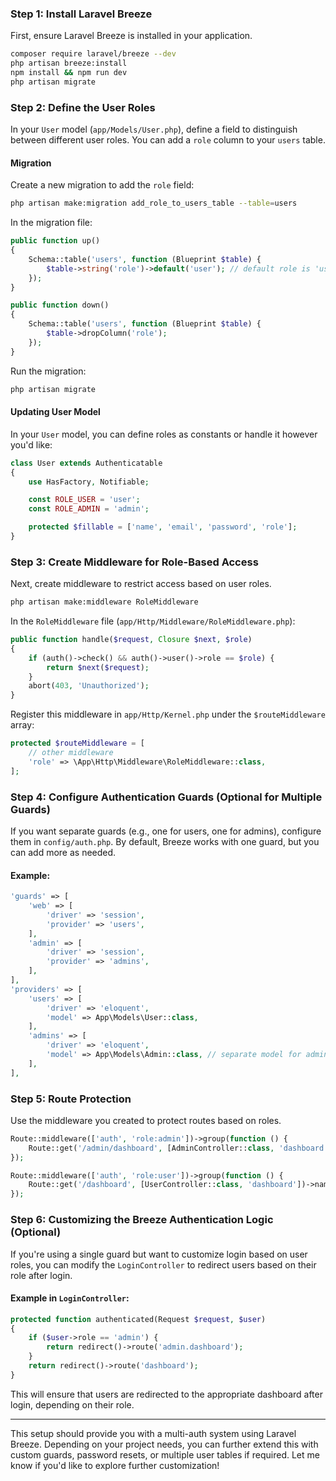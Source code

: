 ### Step 1: Install Laravel Breeze
First, ensure Laravel Breeze is installed in your application.

```bash
composer require laravel/breeze --dev
php artisan breeze:install
npm install && npm run dev
php artisan migrate
```

### Step 2: Define the User Roles
In your `User` model (`app/Models/User.php`), define a field to distinguish between different user roles. You can add a `role` column to your `users` table.

#### Migration
Create a new migration to add the `role` field:

```bash
php artisan make:migration add_role_to_users_table --table=users
```

In the migration file:

```php
public function up()
{
    Schema::table('users', function (Blueprint $table) {
        $table->string('role')->default('user'); // default role is 'user'
    });
}

public function down()
{
    Schema::table('users', function (Blueprint $table) {
        $table->dropColumn('role');
    });
}
```

Run the migration:

```bash
php artisan migrate
```

#### Updating User Model
In your `User` model, you can define roles as constants or handle it however you'd like:

```php
class User extends Authenticatable
{
    use HasFactory, Notifiable;

    const ROLE_USER = 'user';
    const ROLE_ADMIN = 'admin';

    protected $fillable = ['name', 'email', 'password', 'role'];
}
```

### Step 3: Create Middleware for Role-Based Access
Next, create middleware to restrict access based on user roles.

```bash
php artisan make:middleware RoleMiddleware
```

In the `RoleMiddleware` file (`app/Http/Middleware/RoleMiddleware.php`):

```php
public function handle($request, Closure $next, $role)
{
    if (auth()->check() && auth()->user()->role == $role) {
        return $next($request);
    }
    abort(403, 'Unauthorized');
}
```

Register this middleware in `app/Http/Kernel.php` under the `$routeMiddleware` array:

```php
protected $routeMiddleware = [
    // other middleware
    'role' => \App\Http\Middleware\RoleMiddleware::class,
];
```

### Step 4: Configure Authentication Guards (Optional for Multiple Guards)
If you want separate guards (e.g., one for users, one for admins), configure them in `config/auth.php`. By default, Breeze works with one guard, but you can add more as needed.

#### Example:
```php
'guards' => [
    'web' => [
        'driver' => 'session',
        'provider' => 'users',
    ],
    'admin' => [
        'driver' => 'session',
        'provider' => 'admins',
    ],
],
'providers' => [
    'users' => [
        'driver' => 'eloquent',
        'model' => App\Models\User::class,
    ],
    'admins' => [
        'driver' => 'eloquent',
        'model' => App\Models\Admin::class, // separate model for admins
    ],
],
```

### Step 5: Route Protection
Use the middleware you created to protect routes based on roles.

```php
Route::middleware(['auth', 'role:admin'])->group(function () {
    Route::get('/admin/dashboard', [AdminController::class, 'dashboard'])->name('admin.dashboard');
});

Route::middleware(['auth', 'role:user'])->group(function () {
    Route::get('/dashboard', [UserController::class, 'dashboard'])->name('dashboard');
});
```

### Step 6: Customizing the Breeze Authentication Logic (Optional)
If you're using a single guard but want to customize login based on user roles, you can modify the `LoginController` to redirect users based on their role after login.

#### Example in `LoginController`:
```php
protected function authenticated(Request $request, $user)
{
    if ($user->role == 'admin') {
        return redirect()->route('admin.dashboard');
    }
    return redirect()->route('dashboard');
}
```

This will ensure that users are redirected to the appropriate dashboard after login, depending on their role.

---

This setup should provide you with a multi-auth system using Laravel Breeze. Depending on your project needs, you can further extend this with custom guards, password resets, or multiple user tables if required. Let me know if you'd like to explore further customization!
